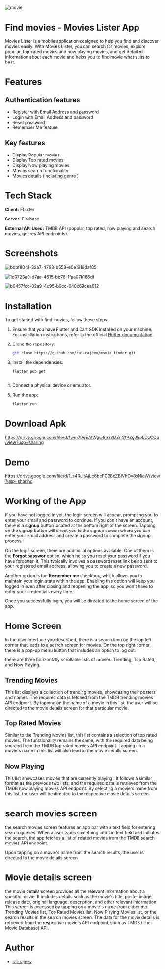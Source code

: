 ![movie](https://github.com/rai-rajeev/movie_finder/assets/106883666/9f0432d5-0ad3-4003-9091-0aea30bd1fd9)
# Find movies - Movies Lister App
Movies Lister is a mobile application designed to help you find and discover movies easily. With Movies Lister, you can search for movies, explore popular, top-rated movies and now playing movies, and get detailed information about each movie and helps you to find movie what suits to best.
# Features
 ## Authentication features
 + Register with Email Address and password
 + Login with Email Address and password
 + Reset password
 + Remember Me feature
## Key features
+  Display Popular movies 
+  Display Top rated movies 
+ Display Now playing movies 
+  Movies search functionality
+ Movies details (including genre )
# Tech Stack
**Client:** FLutter

**Server:** Firebase

**External API Used:** TMDB API (popular, top rated, now playing and search movies, genres API endpoints).
# Screenshots


![bbbf8041-32a7-4798-b558-e0e1916daf85](https://github.com/rai-rajeev/movie_finder/assets/106883666/ff2de556-d7c3-43ee-a1b4-defc5a6d4204)


![1d0723a0-d7aa-4615-bb78-1faa07b166df](https://github.com/rai-rajeev/movie_finder/assets/106883666/3acfeef2-7065-4685-a9c1-5e07213a6f48)


![b0457fcc-02a9-4c95-b9cc-648c69cea012](https://github.com/rai-rajeev/movie_finder/assets/106883666/404fd899-7d3c-4598-b2ee-5b2f0cc92180)

# Installation
 To get started with find movies, follow these steps:
1. Ensure that you have Flutter and Dart SDK installed on your machine. For installation instructions, refer to the official [Flutter documentation](https://docs.flutter.dev/get-started/install).

1. Clone the repository:
   
    ```bash
    git clone https://github.com/rai-rajeev/movie_finder.git
    ```

2. Install the dependencies:
   ```bash
   flutter pub get
  
3. Connect a physical device or emulator.
4. Run the app:
   ```bash
   flutter run
# Download Apk
https://drive.google.com/file/d/1wm7DeEAtWgw8b83DZnGfPZgJEpLDzCQq/view?usp=sharing
# Demo
https://drive.google.com/file/d/1_s4RultAjLc6beFC38xZBIVhOv8xNieW/view?usp=sharing
# Working of the App

If you have not logged in yet, the login screen will appear, prompting you to enter your email and password to continue. If you don't have an account, there is a **signup** button located at the bottom right of the screen. Tapping on the signup button will direct you to the signup screen where you can enter your email address and create a password to complete the signup process.

On the login screen, there are additional options available. One of them is the **Forgot passwor** option, which helps you reset your password if you have forgotten it. This typically involves a password reset link being sent to your registered email address, allowing you to create a new password.

Another option is the **Remember me** checkbox, which allows you to maintain your login state within the app. Enabling this option will keep you logged in even after closing and reopening the app, so you won't have to enter your credentials every time.

Once you successfully login, you will be directed to the home screen of the app.
# Home Screen
In the user interface you described, there is a search icon on the top left corner that leads to a search screen for movies. On the top right corner, there is a pop-up menu button that includes an option to log out.

there are three horizontally scrollable lists of movies: Trending, Top Rated, and Now Playing. 
 ## Trending Movies
This list displays a collection of trending movies, showcasing their posters and names. The required data is fetched from the TMDB trending movies API endpoint. By tapping on the name of a movie in this list, the user will be directed to the movie details screen for that particular movie.
 ## Top Rated Movies
Similar to the Trending Movies list, this list contains a selection of top rated movies. The functionality remains the same, with the required data being sourced from the TMDB top rated movies API endpoint. Tapping on a movie's name in this list will also lead to the movie details screen.
 ## Now Playing
 This list showcases movies that are currently playing . It follows a similar format as the previous two lists, and the required data is retrieved from the TMDB now playing movies API endpoint. By selecting a movie's name from this list, the user will be directed to the respective movie details screen.
 
 # search movies screen
  the search movies screen features an app bar with a text field for entering search queries. When a user types something into the text field and initiates the search, the app fetches a list of related movies from the TMDB search movies API endpoint. 
  
  Upon tapping on a movie's name from the search results, the user is directed to the movie details screen
 # Movie details screen
the movie details screen provides all the relevant information about a specific movie. It includes details such as the movie's title, poster image, release date, original language, description, and other relevant information. This screen is accessed by tapping on a movie's name  from either the Trending Movies list, Top Rated Movies list, Now Playing Movies list, or the search results in the search movies screen. The data for the movie details is retrieved from the respective movie's API endpoint, such as TMDB (The Movie Database) API.
 # Author
 + [rai-rajeev](https://github.com/rai-rajeev)



